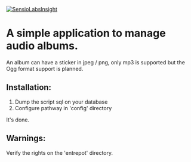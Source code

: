 [![SensioLabsInsight](https://insight.sensiolabs.com/projects/d0ec2050-f266-4032-b8ab-3ff2af54e5c6/big.png)](https://insight.sensiolabs.com/projects/d0ec2050-f266-4032-b8ab-3ff2af54e5c6)

A simple application to manage audio albums.
===============================================

An album can have a sticker in jpeg / png, only mp3 is supported but the Ogg format support is planned.

Installation:
-------------

1) Dump the script sql on your database
2) Configure pathway in 'config' directory

It's done.


Warnings:
---------
Verify the rights on the 'entrepot' directory.

